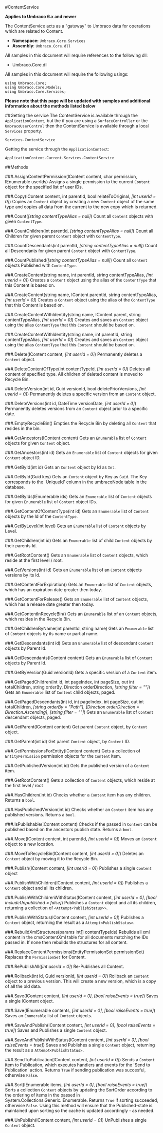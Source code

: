 #ContentService

**Applies to Umbraco 6.x and newer**

The ContentService acts as a "gateway" to Umbraco data for operations which are related to Content.

 * **Namespace:** `Umbraco.Core.Services` 
 * **Assembly:** `Umbraco.Core.dll`

All samples in this document will require references to the following dll:

* Umbraco.Core.dll

All samples in this document will require the following usings:
	
	using Umbraco.Core;
	using Umbraco.Core.Models;
	using Umbraco.Core.Services;

**Please note that this page will be updated with samples and additional information about the methods listed below**

##Getting the service
The ContentService is available through the `ApplicationContext`, but the if you are using a `SurfaceController` or the `UmbracoUserControl` then the ContentService is available through a local `Services` property.

	Services.ContentService

Getting the service through the `ApplicationContext`:

	ApplicationContext.Current.Services.ContentService

##Methods

###.AssignContentPermission(IContent content, char permission, IEnumerable<int> userIds)
Assigns a single permission to the current `Content` object for the specified list of user IDs.

###.Copy(IContent content, int parentId, bool relateToOriginal, _[int userId = 0]_)
Copies an `Content` object by creating a new `Content` object of the same type and copies all data from the current to the new copy which is returned.

###.Count(_[string contentTypeAlias = null]_)
Count all `Content` objects with given `ContentType`.

###.CountChildren(int parentId, _[string contentTypeAlias = null]_)
Count all Children for given parent `Content` object with `ContentType`.

###.CountDescendants(int parentId, _[string contentTypeAlias = null]_)
Count all Descendants for given parent `Content` object with `ContentType`.

###.CountPublished(_[string contentTypeAlias = null]_)
Count all `Content` objects Published with `ContentType`.

###.CreateContent(string name, int parentId, string contentTypeAlias, _[int userId = 0]_)
Creates a `Content` object using the alias of the `ContentType` that this Content is based on.

###.CreateContent(string name, IContent parentId, string contentTypeAlias, _[int userId = 0]_)
Creates a `Content` object using the alias of the `ContentType` that this Content is based on.

###.CreateContentWithIdentity(string name, IContent parent, string contentTypeAlias, _[int userId = 0]_)
Creates and saves an `Content` object using the alias `ContentType` that this `Content` should be based on.

###.CreateContentWithIdentity(string name, int parentId, string contentTypeAlias, _[int userId = 0]_)
Creates and saves an `Content` object using the alias `ContentType` that this `Content` should be based on.

###.Delete(IContent content, _[int userId = 0]_)
Permanently deletes a `Content` object.

###.DeleteContentOfType(int contentTypeId, _[int userId = 0]_)
Deletes all content of specified type. All children of deleted content is moved to Recycle Bin.

###.DeleteVersion(int id, Guid versionId, bool deletePriorVersions, _[int userId = 0]_)
Permanently deletes a specific version from an `Content` object.

###.DeleteVersions(int id, DateTime versionDate, _[int userId = 0]_)
Permanently deletes versions from an `Content` object prior to a specific date.

###.EmptyRecycleBin()
Empties the Recycle Bin by deleting all `Content` that resides in the bin.

###.GetAncestors(IContent content)
Gets an `Enumerable` list of `Content` objects for given `Content` object.

###.GetAncestors(int id)
Gets an `Enumerable` list of `Content` objects for given `Content` object ID.

###.GetById(int id)
Gets an `Content` object by Id as `Int`.

###.GetById(Guid key)
Gets an `Content` object by Key as `Guid`. The Key corresponds to the 'UniqueId' column in the umbracoNode table in the database.

###.GetByIds(IEnumerable<int> ids)
Gets an `Enumerable` list of `Content` objects for given `Enumerable` list of `Content` object IDs.

###.GetContentOfContentType(int id)
Gets an `Enumerable` list of `Content` objects by the Id of the `ContentType`.

###.GetByLevel(int level)
Gets an `Enumerable` list of `Content` objects by Level.

###.GetChildren(int id)
Gets an `Enumerable` list of child `Content` objects by their parents Id.

###.GetRootContent()
Gets an `Enumerable` list of `Content` objects, which reside at the first level / root.

###.GetVersions(int id)
Gets an `Enumerable` list of an `Content` objects versions by its Id.

###.GetContentForExpiration()
Gets an `Enumerable` list of `Content` objects, which has an expiration date greater then today.

###.GetContentForRelease()
Gets an `Enumerable` list of `Content` objects, which has a release date greater then today.

###.GetContentInRecycleBin()
Gets an `Enumerable` list of an `Content` objects, which resides in the Recycle Bin.

###.GetChildrenByName(int parentId, string name)
Gets an `Enumerable` list of `Content` objects by its name or partial name.

###.GetDescendants(int id)
Gets an `Enumerable` list of descendant `Content` objects by Parent Id.

###.GetDescendants(IContent content)
Gets an `Enumerable` list of `Content` objects by Parent Id.

###.GetByVersion(Guid versionId)
Gets a specific version of a `Content` item.

###.GetPagedChildren(int id, int pageIndex, int pageSize, out int totalChildren, string orderBy, Direction orderDirection, _[string filter = ""]_)
Gets an `Enumerable` list of `Content` child objects, paged.

###.GetPagedDescendants(int id, int pageIndex, int pageSize, out int totalChildren, _[string orderBy = "Path"]_, _[Direction orderDirection = Direction.Ascending]_, _[string filter = ""]_)
Gets an `Enumerable` list of `Content` descendant objects, paged.

###.GetParent(IContent content)
Get parent `Content` object, by `Content` object.

###.GetParent(int id)
Get parent `Content` object, by `Content` ID.

###.GetPermissionsForEntity(IContent content)
Gets a collection of `EntityPermission` permission objects for the `Content` item.

###.GetPublishedVersion(int id)
Gets the published version of a `Content` item.

###.GetRootContent()
Gets a collection of `Content` objects, which reside at the first level / root

###.HasChildren(int id)
Checks whether a `Content` item has any children. Returns a `bool`.

###.HasPublishedVersion(int id)
Checks whether an `Content` item has any published versions. Returns a `bool`.

###.IsPublishable(IContent content)
Checks if the passed in `Content` can be published based on the ancestors publish state. Returns a `bool`.

###.Move(IContent content, int parentId, _[int userId = 0]_)
Moves an `Content` object to a new location.

###.MoveToRecycleBin(IContent content, _[int userId = 0]_)
Deletes an `Content` object by moving it to the Recycle Bin.

###.Publish(IContent content, _[int userId = 0]_)
Publishes a single `Content` object

###.PublishWithChildren(IContent content, _[int userId = 0]_)
Publishes a `Content` object and all its children.

###.PublishWithChildrenWithStatus(IContent content, _[int userId = 0]_, _[bool includeUnpublished = false]_)
Publishes a `Content` object and all its children, returning a collection of `<Attempt<PublishStatus>>`.

###.PublishWithStatus(IContent content, _[int userId = 0]_)
Publishes a `Content` object, returning the result as a `Attempt<PublishStatus>`.

###.RebuildXmlStructures(params int[] contentTypeIds)
Rebuilds all xml content in the cmsContentXml table for all documents matching the IDs passed in. If none then rebuilds the structures for all content.

###.ReplaceContentPermissions(EntityPermissionSet permissionSet)
Replaces the `PermissionSet` for Content.

###.RePublishAll(_[int userId = 0]_)
Re-Publishes all Content.

###.Rollback(int id, Guid versionId, _[int userId = 0]_)
Rollback an `Content` object to a previous version. This will create a new version, which is a copy of all the old data.

###.Save(IContent content, _[int userId = 0]_, _[bool raiseEvents = true]_)
Saves a single IContent object.

###.Save(IEnumerable<IContent> contents, _[int userId = 0]_, _[bool raiseEvents = true]_)
Saves an `Enumerable` list of `Content` objects.

###.SaveAndPublish(IContent content, _[int userId = 0]_, _[bool raiseEvents = true]_)
Saves and Publishes a single `Content` object.

###.SaveAndPublishWithStatus(IContent content, _[int userId = 0]_, _[bool raiseEvents = true]_)
Saves and Publishes a single `Content` object, returning the result as a `Attempt<PublishStatus>`.

###.SendToPublication(IContent content, _[int userId = 0]_)
Sends a `Content` item to Publication, which executes handlers and events for the 'Send to Publication' action.
Returns `True` if sending publication was succesful, otherwise `False`.

###.Sort(IEnumerable<IContent> items, _[int userId = 0]_, _[bool raiseEvents = true]_)
Sorts a collection `Content` objects by updating the SortOrder according to the ordering of items in the passed in System.Collections.Generic.IEnumerable<T>. Returns `True` if sorting succeeded, otherwise `False`. Using this method will ensure that the Published-state is maintained upon sorting so the cache is updated accordingly - as needed.

###.UnPublish(IContent content, _[int userId = 0]_)
UnPublishes a single `Content` object.
